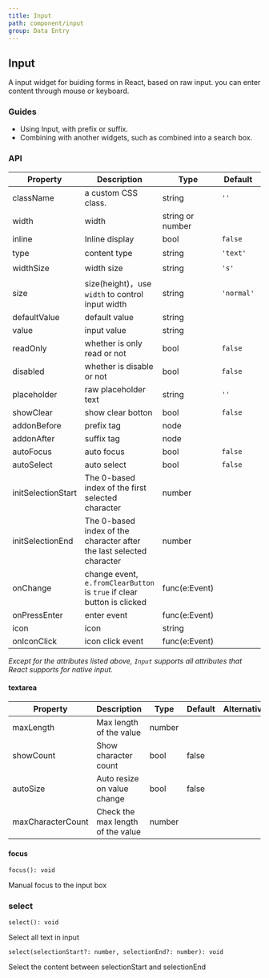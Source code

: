 ```yaml
---
title: Input
path: component/input
group: Data Entry
---
```


## Input

A input widget for buiding forms in React, based on raw input. you can enter content through mouse or keyboard.

### Guides

- Using Input, with prefix or suffix.
- Combining with another widgets, such as combined into a search box.

### API

| Property           | Description                                                            | Type             | Default    | Alternative                            | Required |
| ------------------ | ---------------------------------------------------------------------- | ---------------- | ---------- | -------------------------------------- | -------- |
| className          | a custom CSS class.                                                    | string           | `''`       |                                        | No       |
| width              | width                                                                  | string or number |            |                                        | No       |
| inline             | Inline display                                                         | bool             | `false`    | `true`                                 | No       |
| type               | content type                                                           | string           | `'text'`   | `'number'`、`'password'`、`'textarea'` | No       |
| widthSize          | width size                                																| string           | `'s'` | `'xs'` \| `'m'`    \| `'l'`\| `'xl'`             | 否       |
| size               | size(height)，use `width` to control input width                       | string           | `'normal'` | `'large'` \| `'small'`                 | No       |
| defaultValue       | default value                                                          | string           |            |                                        | No       |
| value              | input value                                                            | string           |            |                                        | No       |
| readOnly           | whether is only read or not                                            | bool             | `false`    |                                        | No       |
| disabled           | whether is disable or not                                              | bool             | `false`    |                                        | No       |
| placeholder        | raw placeholder text                                                   | string           | `''`       |
| showClear          | show clear botton                                                      | bool             | `false`    |                                        | No       |
| addonBefore        | prefix tag                                                             | node             |            |                                        | No       |
| addonAfter         | suffix tag                                                             | node             |            |                                        | No       |
| autoFocus          | auto focus                                                             | bool             | `false`    |                                        | No       |
| autoSelect         | auto select                                                            | bool             | `false`    |                                        | No       |
| initSelectionStart | The 0-based index of the first selected character                      | number           |            |                                        | No       |
| initSelectionEnd   | The 0-based index of the character after the last selected character   | number           |            |                                        | No       |
| onChange           | change event, `e.fromClearButton` is `true` if clear button is clicked | func(e:Event)    |            |                                        | No       |
| onPressEnter       | enter event                                                            | func(e:Event)    |            |                                        | No       |
| icon               | icon                                                                   | string           |            |                                        | No       |
| onIconClick        | icon click event                                                       | func(e:Event)    |            |                                        | No       |

_Except for the attributes listed above, `Input` supports all attributes that React supports for native input._

#### textarea

| Property          | Description                       | Type   | Default | Alternative | Required |
| ----------------- | --------------------------------- | ------ | ------- | ----------- | -------- |
| maxLength         | Max length of the value           | number |         |             | No       |
| showCount         | Show character count              | bool   | false   |             | No       |
| autoSize          | Auto resize on value change       | bool   | false   |             | No       |
| maxCharacterCount | Check the max length of the value | number |         |             | No       |

#### focus

`focus(): void`

Manual focus to the input box

### select

`select(): void`

Select all text in input

`select(selectionStart?: number, selectionEnd?: number): void`

Select the content between selectionStart and selectionEnd

<style>
.zent-input-wrapper {
    width: 200px;
    margin-bottom: 20px;
}
</style>
